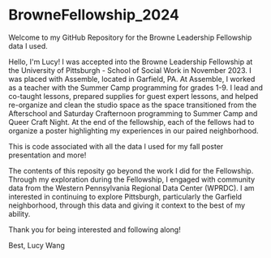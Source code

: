 # BrowneFellowship_2024

Welcome to my GitHub Repository for the Browne Leadership Fellowship data I used. 

Hello, I'm Lucy! I was accepted into the Browne Leadership Fellowship at the University of Pittsburgh - School of Social Work in November 2023. I was placed with Assemble, located in Garfield, PA. At Assemble, I worked as a teacher with the Summer Camp programming for grades 1-9. I lead and co-taught lessons, prepared supplies for guest expert lessons, and helped re-organize and clean the studio space as the space transitioned from the Afterschool and Saturday Crafternoon programming to Summer Camp and Queer Craft Night. 
At the end of the fellowship, each of the fellows had to organize a poster highlighting my experiences in our paired neighborhood. 

This is code associated with all the data I used for my fall poster presentation and more! 

The contents of this reposity go beyond the work I did for the Fellowship. Through my exploration during the Fellowship, I engaged with community data from the Western Pennsylvania Regional Data Center (WPRDC). I am interested in continuing to explore Pittsburgh, particularly the Garfield neighborhood, through this data and giving it context to the best of my ability.

Thank you for being interested and following along!

Best,
Lucy Wang 